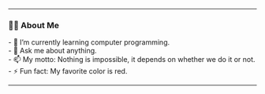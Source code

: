 <hr/>
<h3 align="left">👩‍💻  About Me</h3>
- 🌱 I’m currently learning computer programming.<br>
- 💬 Ask me about anything.<br>
- 📫 My motto: Nothing is impossible, it depends on whether we do it or not.<br>
- ⚡ Fun fact: My favorite color is red.
<hr/>
